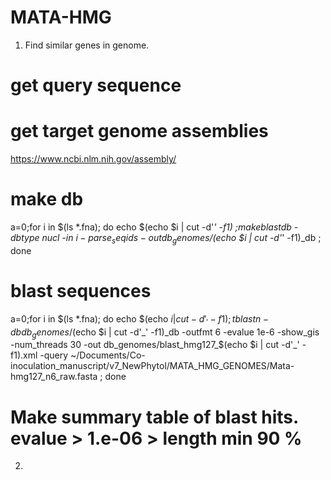 # MATA-HMG



1. Find similar genes in genome. 

# get query sequence

# get target genome assemblies
https://www.ncbi.nlm.nih.gov/assembly/

 # make db
 a=0;for i in $(ls *.fna); do echo $(echo $i | cut -d'_' -f1) ;makeblastdb -dbtype nucl -in $i -parse_seqids -out db_genomes/$(echo $i | cut -d'_' -f1)_db ; done

 # blast sequences
 a=0;for i in $(ls *.fna); do echo $(echo $i | cut -d'_' -f1) ;tblastn -db db_genomes/$(echo $i | cut -d'_' -f1)_db -outfmt 6 -evalue 1e-6 -show_gis -num_threads 30 -out db_genomes/blast_hmg127_$(echo $i | cut -d'_' -f1).xml -query ~/Documents/Co-inoculation_manuscript/v7_NewPhytol/MATA_HMG_GENOMES/Mata-hmg127_n6_raw.fasta ; done

  # Make summary table of blast hits. evalue > 1.e-06 > length min 90 %
  
2. 
